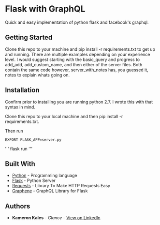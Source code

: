 # Flask with GraphQL 

Quick and easy implementation of python flask and facebook's graphql. 

## Getting Started

Clone this repo to your machine and pip install -r requirements.txt to get up and running. There are multiple examples depending on your experience level. I would suggest starting with the basic_query and progress to add_add, add_custom_name, and then either of the server files. Both contain the same code however, server_with_notes has, you guessed it, notes to explain whats going on. 

## Installation

Confirm prior to installing you are running python 2.7. I wrote this with that syntax in mind.

Clone this repo to your local machine and then pip install -r requirements.txt. 

Then run 

```
EXPORT FLASK_APP=server.py
```
'''
flask run
'''

## Built With

* [Python](https://www.python.org/) - Programming language
* [Flask](http://flask.pocoo.org/) - Python Server 
* [Requests](http://docs.python-requests.org/en/master/) - Library To Make HTTP Requests Easy 
* [Graphene](http://graphene-python.org/) - GraphQL Library for Flask

## Authors

* **Kameron Kales** - *Glance* - [View on LinkedIn](https://www.linkedin.com/in/kameronkales)

